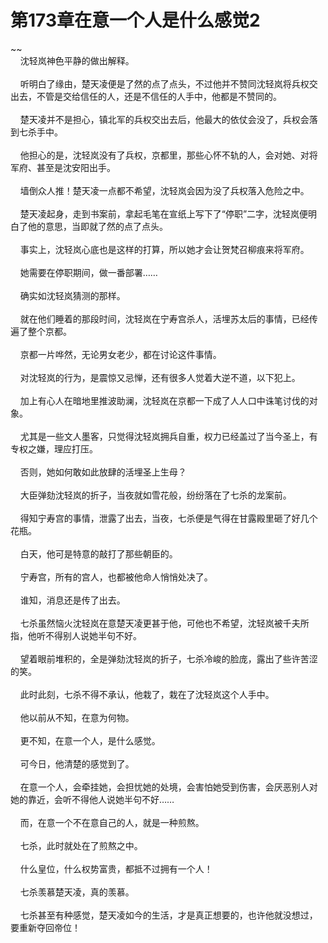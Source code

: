 # 第173章在意一个人是什么感觉2
~~<br>&nbsp;&nbsp;&nbsp;&nbsp;沈轻岚神色平静的做出解释。<br><br>&nbsp;&nbsp;&nbsp;&nbsp;听明白了缘由，楚天凌便是了然的点了点头，不过他并不赞同沈轻岚将兵权交出去，不管是交给信任的人，还是不信任的人手中，他都是不赞同的。<br><br>&nbsp;&nbsp;&nbsp;&nbsp;楚天凌并不是担心，镇北军的兵权交出去后，他最大的依仗会没了，兵权会落到七杀手中。<br><br>&nbsp;&nbsp;&nbsp;&nbsp;他担心的是，沈轻岚没有了兵权，京都里，那些心怀不轨的人，会对她、对将军府、甚至是沈安阳出手。<br><br>&nbsp;&nbsp;&nbsp;&nbsp;墙倒众人推！楚天凌一点都不希望，沈轻岚会因为没了兵权落入危险之中。<br><br>&nbsp;&nbsp;&nbsp;&nbsp;楚天凌起身，走到书案前，拿起毛笔在宣纸上写下了“停职”二字，沈轻岚便明白了他的意思，当即就了然的点了点头。<br><br>&nbsp;&nbsp;&nbsp;&nbsp;事实上，沈轻岚心底也是这样的打算，所以她才会让贺梵召柳痕来将军府。<br><br>&nbsp;&nbsp;&nbsp;&nbsp;她需要在停职期间，做一番部署……<br><br>&nbsp;&nbsp;&nbsp;&nbsp;确实如沈轻岚猜测的那样。<br><br>&nbsp;&nbsp;&nbsp;&nbsp;就在他们睡着的那段时间，沈轻岚在宁寿宫杀人，活埋苏太后的事情，已经传遍了整个京都。<br><br>&nbsp;&nbsp;&nbsp;&nbsp;京都一片哗然，无论男女老少，都在讨论这件事情。<br><br>&nbsp;&nbsp;&nbsp;&nbsp;对沈轻岚的行为，是震惊又忌惮，还有很多人觉着大逆不道，以下犯上。<br><br>&nbsp;&nbsp;&nbsp;&nbsp;加上有心人在暗地里推波助澜，沈轻岚在京都一下成了人人口中诛笔讨伐的对象。<br><br>&nbsp;&nbsp;&nbsp;&nbsp;尤其是一些文人墨客，只觉得沈轻岚拥兵自重，权力已经盖过了当今圣上，有专权之嫌，理应打压。<br><br>&nbsp;&nbsp;&nbsp;&nbsp;否则，她如何敢如此放肆的活埋圣上生母？<br><br>&nbsp;&nbsp;&nbsp;&nbsp;大臣弹劾沈轻岚的折子，当夜就如雪花般，纷纷落在了七杀的龙案前。<br><br>&nbsp;&nbsp;&nbsp;&nbsp;得知宁寿宫的事情，泄露了出去，当夜，七杀便是气得在甘露殿里砸了好几个花瓶。<br><br>&nbsp;&nbsp;&nbsp;&nbsp;白天，他可是特意的敲打了那些朝臣的。<br><br>&nbsp;&nbsp;&nbsp;&nbsp;宁寿宫，所有的宫人，也都被他命人悄悄处决了。<br><br>&nbsp;&nbsp;&nbsp;&nbsp;谁知，消息还是传了出去。<br><br>&nbsp;&nbsp;&nbsp;&nbsp;七杀虽然恼火沈轻岚在意楚天凌更甚于他，可他也不希望，沈轻岚被千夫所指，他听不得别人说她半句不好。<br><br>&nbsp;&nbsp;&nbsp;&nbsp;望着眼前堆积的，全是弹劾沈轻岚的折子，七杀冷峻的脸庞，露出了些许苦涩的笑。<br><br>&nbsp;&nbsp;&nbsp;&nbsp;此时此刻，七杀不得不承认，他栽了，栽在了沈轻岚这个人手中。<br><br>&nbsp;&nbsp;&nbsp;&nbsp;他以前从不知，在意为何物。<br><br>&nbsp;&nbsp;&nbsp;&nbsp;更不知，在意一个人，是什么感觉。<br><br>&nbsp;&nbsp;&nbsp;&nbsp;可今日，他清楚的感觉到了。<br><br>&nbsp;&nbsp;&nbsp;&nbsp;在意一个人，会牵挂她，会担忧她的处境，会害怕她受到伤害，会厌恶别人对她的靠近，会听不得他人说她半句不好……<br><br>&nbsp;&nbsp;&nbsp;&nbsp;而，在意一个不在意自己的人，就是一种煎熬。<br><br>&nbsp;&nbsp;&nbsp;&nbsp;七杀，此时就处在了煎熬之中。<br><br>&nbsp;&nbsp;&nbsp;&nbsp;什么皇位，什么权势富贵，都抵不过拥有一个人！<br><br>&nbsp;&nbsp;&nbsp;&nbsp;七杀羡慕楚天凌，真的羡慕。<br><br>&nbsp;&nbsp;&nbsp;&nbsp;七杀甚至有种感觉，楚天凌如今的生活，才是真正想要的，也许他就没想过，要重新夺回帝位！<br><br>
                    

<script>_fwqdsqadxfw()</script>
<div><script>_dfwf1dw();</script></div>
<div><script>_dfwf1agdw();</script></div>
                